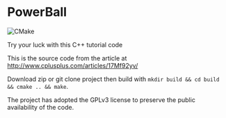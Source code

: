 # PowerBall

![CMake](https://github.com/froghouse/PowerBall/workflows/CMake/badge.svg?branch=master)

Try your luck with this C++ tutorial code

This is the source code from the article at http://www.cplusplus.com/articles/17Mf92yv/

Download zip or git clone project then build with `mkdir build && cd build && cmake .. && make`.

The project has adopted the GPLv3 license to preserve the public availability of the code.
